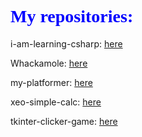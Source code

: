 <html>
    <head>
        <link rel='stylesheet' type='text/css' href='./stylesheets/style.css'>
    </head>
    <body>
        <h1 style='font-family: Comic Sans MS; color: blue;'>My repositories: </h1>
        <p>i-am-learning-csharp: <a href='https://github.com/DisorientedCrocodile/i-am-learning-csharp'>here</a></p>
        <p>Whackamole: <a href='https://github.com/DisorientedCrocodile/WhackAMole'>here</a></p>
        <p>my-platformer: <a href='https://github.com/DisorientedCrocodile/my-platformer'>here</a></p>
        <p>xeo-simple-calc: <a href='https://github.com/DisorientedCrocodile/xeo-simple-calc'>here</a></p>
        <p>tkinter-clicker-game: <a href='https://github.com/DisorientedCrocodile/tkinter-clicker-game'>here</a></p>
    </body>
</html>